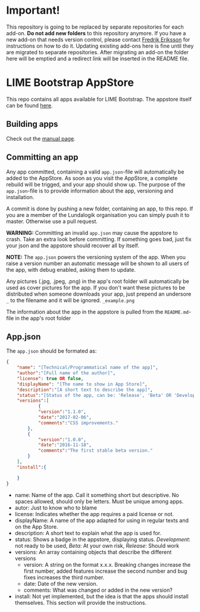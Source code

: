 # Important!
This repository is going to be replaced by separate repositories for each add-on. **Do not add new folders** to this repository anymore. If you have a new add-on that needs version control, please contact [Fredrik Eriksson](mailto:fredrik.eriksson@lundalogik.se) for instructions on how to do it. Updating existing add-ons here is fine until they are migrated to separate repositories. After migrating an add-on the folder here will be emptied and a redirect link will be inserted in the README file.

# LIME Bootstrap AppStore
This repo contains all apps available for LIME Bootstrap. The appstore itself can be found [here](http://www.lime-bootstrap.com/appstore/).

## Building apps
Check out the [manual page](http://docs.lime-bootstrap.com/en/latest/buildingApps/).

## Committing an app
Any app committed, containing a valid `app.json`-file will automatically be added to the AppStore. As soon as you visit the AppStore, a complete rebuild will be trigged, and your app should show up. The purpose of the `app.json`-file is to provide information about the app, versioning and installation.

A commit is done by pushing a new folder, containing an app, to this repo. If you are a member of the Lundalogik organisation you can simply push it to master. Otherwise use a pull request.

__WARNING:__ Committing an invalid `app.json` may cause the appstore to crash. Take an extra look before committing. If something goes bad, just fix your json and the appstore should recover all by itself.

__NOTE:__ The `app.json` powers the versioning system of the app. When you raise a version number an automatic message will be shown to all users of the app, with debug enabled, asking them to update.

Any pictures (.jpg, .jpeg, .png) in the app's root folder will automatically be used as cover pictures for the app. If you don't want these pictures to be distributed when someone downloads your app, just prepend an undersore `_` to the filename and it will be ignored. `_example.png`

The information about the app in the appstore is pulled from the `README.md`-file in the app's root folder

## App.json
The `app.json` should be formated as:

```JSON
{
	"name": "[Technical/Programmatical name of the app]",
	"author":"[Full name of the author]",
	"license": true OR false,
	"displayName": "[The name to show in App Store]",
	"description":"[A short text to describe the app]",
	"status":"[Status of the app, can be: 'Release', 'Beta' OR 'Development']",
	"versions":[
			{
			"version":"1.1.0",
			"date":"2017-02-06",
			"comments":"CSS improvements."
		},
		{
			"version":"1.0.0",
			"date":"2016-11-18",
			"comments":"The first stable beta version."
		}
	],
	"install":{

	}
}

````

- name: Name of the app. Call it something short but descriptive. No spaces allowed, should only be letters. Must be unique among apps.
- autor: Just to know who to blame
- license: Indicates whether the app requires a paid license or not.
- displayName: A name of the app adapted for using in regular texts and on the App Store.
- description: A short text to explain what the app is used for.
- status: Shows a badge in the appstore, displaying status.
	*Development*: not ready to be used, *Beta*: At your own risk, *Release*: Should work
- versions: An array containing objects that describe the different versions
  - version: A string on the format x.x.x. Breaking changes increase the first number, added features increase the second number and bug fixes increases the third number.
  - date: Date of the new version.
  - comments: What was changed or added in the new version?
- install: Not yet implemented, but the idea is that the apps should install themselves. This section will provide the instructions.
